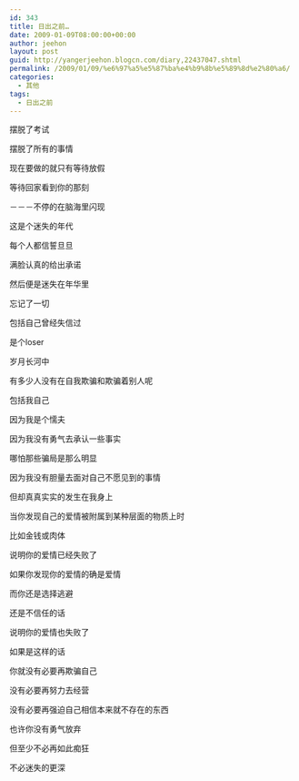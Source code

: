 ```yaml
---
id: 343
title: 日出之前…
date: 2009-01-09T08:00:00+00:00
author: jeehon
layout: post
guid: http://yangerjeehon.blogcn.com/diary,22437047.shtml
permalink: /2009/01/09/%e6%97%a5%e5%87%ba%e4%b9%8b%e5%89%8d%e2%80%a6/
categories:
  - 其他
tags:
  - 日出之前
---
```

摆脱了考试
  
摆脱了所有的事情
  
现在要做的就只有等待放假
  
等待回家看到你的那刻
  
－－－不停的在脑海里闪现

这是个迷失的年代
  
每个人都信誓旦旦
  
满脸认真的给出承诺
  
然后便是迷失在年华里
  
忘记了一切
  
包括自己曾经失信过
  
是个loser
  
岁月长河中
  
有多少人没有在自我欺骗和欺骗着别人呢
  
包括我自己
  
因为我是个懦夫
  
因为我没有勇气去承认一些事实
  
哪怕那些骗局是那么明显
  
因为我没有胆量去面对自己不愿见到的事情
  
但却真真实实的发生在我身上

当你发现自己的爱情被附属到某种层面的物质上时
  
比如金钱或肉体
  
说明你的爱情已经失败了
  
如果你发现你的爱情的确是爱情
  
而你还是选择逃避
  
还是不信任的话
  
说明你的爱情也失败了
  
如果是这样的话
  
你就没有必要再欺骗自己
  
没有必要再努力去经营
  
没有必要再强迫自己相信本来就不存在的东西
  
也许你没有勇气放弃
  
但至少不必再如此痴狂
  
不必迷失的更深